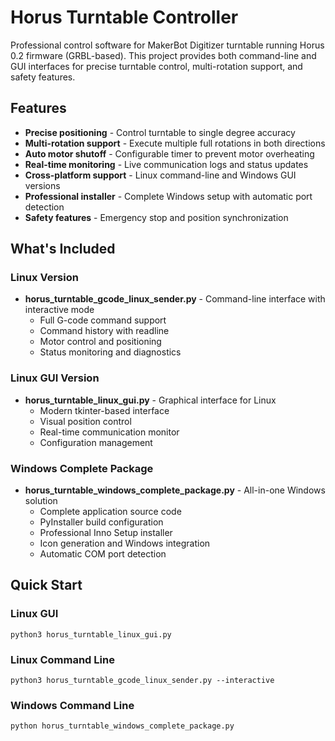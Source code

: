 # Horus Turntable Controller

Professional control software for MakerBot Digitizer turntable running Horus 0.2 firmware (GRBL-based). This project provides both command-line and GUI interfaces for precise turntable control, multi-rotation support, and safety features.

## Features

- **Precise positioning** - Control turntable to single degree accuracy
- **Multi-rotation support** - Execute multiple full rotations in both directions
- **Auto motor shutoff** - Configurable timer to prevent motor overheating
- **Real-time monitoring** - Live communication logs and status updates
- **Cross-platform support** - Linux command-line and Windows GUI versions
- **Professional installer** - Complete Windows setup with automatic port detection
- **Safety features** - Emergency stop and position synchronization

## What's Included

### Linux Version
- **horus_turntable_gcode_linux_sender.py** - Command-line interface with interactive mode
  - Full G-code command support
  - Command history with readline
  - Motor control and positioning
  - Status monitoring and diagnostics

### Linux GUI Version  
- **horus_turntable_linux_gui.py** - Graphical interface for Linux
  - Modern tkinter-based interface
  - Visual position control
  - Real-time communication monitor
  - Configuration management

### Windows Complete Package
- **horus_turntable_windows_complete_package.py** - All-in-one Windows solution
  - Complete application source code
  - PyInstaller build configuration
  - Professional Inno Setup installer
  - Icon generation and Windows integration
  - Automatic COM port detection

## Quick Start
### Linux GUI
```
python3 horus_turntable_linux_gui.py
```
### Linux Command Line
```
python3 horus_turntable_gcode_linux_sender.py --interactive
```
### Windows Command Line
```
python horus_turntable_windows_complete_package.py
```

